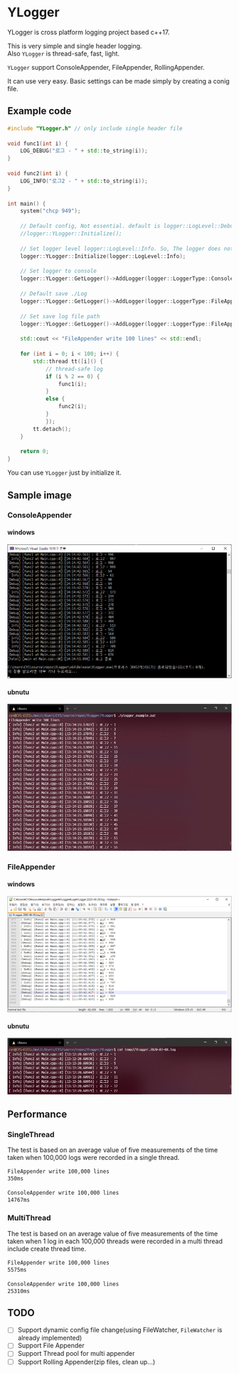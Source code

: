 # YLogger
YLogger is cross platform logging project based c++17.

This is very simple and single header logging.  
Also `YLogger` is thread-safe, fast, light.

`YLogger` support ConsoleAppender, FileAppender, RollingAppender.

It can use very easy. Basic settings can be made simply by creating a conig file.

## Example code

```cpp
#include "YLogger.h" // only include single header file

void func1(int i) {
    LOG_DEBUG("로그 - " + std::to_string(i));
}

void func2(int i) {
    LOG_INFO("로그2 - " + std::to_string(i));
}

int main() {
    system("chcp 949");

    // Default config, Not essential. default is logger::LogLevel::Debug
    //logger::YLogger::Initialize(); 

    // Set logger level logger::LogLevel::Info. So, The logger does not show logs below the info level.
    logger::YLogger::Initialize(logger::LogLevel::Info); 

    // Set logger to console
    logger::YLogger::GetLogger()->AddLogger(logger::LoggerType::ConsoleAppender);

    // Default save ./Log
    logger::YLogger::GetLogger()->AddLogger(logger::LoggerType::FileAppender);

    // Set save log file path
    logger::YLogger::GetLogger()->AddLogger(logger::LoggerType::FileAppender, "./temp2");

    std::cout << "FileAppender write 100 lines" << std::endl;

    for (int i = 0; i < 100; i++) {
        std::thread tt([i]() {
            // thread-safe log
            if (i % 2 == 0) {
                func1(i);
            }
            else {
                func2(i);
            }
            });
        tt.detach();
    }

    return 0;
}
```

You can use `YLogger` just by initialize it.

## Sample image

### ConsoleAppender

#### windows

![example_image](./img/ConsoleAppender_example.png)

#### ubnutu

![example_image](./img/ubuntu_ConsoleAppender_example.png)

### FileAppender

#### windows

![example_image](./img/FileAppender_example.png)

#### ubnutu

![example_image](./img/ubuntu_FileAppender_example.png)

## Performance

### SingleThread

The test is based on an average value of five measurements of the time taken when 100,000 logs were recorded in a single thread.

```text
FileAppender write 100,000 lines
350ms

ConsoleAppender write 100,000 lines
14767ms
```

### MultiThread

The test is based on an average value of five measurements of the time taken when 1 log in each 100,000 threads were recorded in a multi thread include create thread time.

```text
FileAppender write 100,000 lines
5575ms

ConsoleAppender write 100,000 lines
25310ms
```

## TODO

- [ ] Support dynamic config file change(using FileWatcher, `FileWatcher` is already implemented)
- [ ] Support File Appender
- [ ] Support Thread pool for multi appender
- [ ] Support Rolling Appender(zip files, clean up...)
